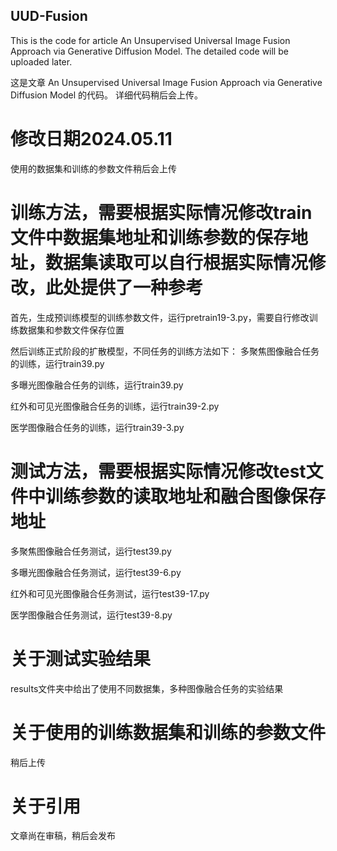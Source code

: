 ## UUD-Fusion
This is the code for article An Unsupervised Universal Image Fusion Approach via Generative Diffusion
Model. The detailed code will be uploaded later.

这是文章 An Unsupervised Universal Image Fusion Approach via Generative Diffusion
Model 的代码。 详细代码稍后会上传。

# 修改日期2024.05.11
使用的数据集和训练的参数文件稍后会上传

# 训练方法，需要根据实际情况修改train文件中数据集地址和训练参数的保存地址，数据集读取可以自行根据实际情况修改，此处提供了一种参考
首先，生成预训练模型的训练参数文件，运行pretrain19-3.py，需要自行修改训练数据集和参数文件保存位置

然后训练正式阶段的扩散模型，不同任务的训练方法如下：
多聚焦图像融合任务的训练，运行train39.py

多曝光图像融合任务的训练，运行train39.py

红外和可见光图像融合任务的训练，运行train39-2.py

医学图像融合任务的训练，运行train39-3.py

# 测试方法，需要根据实际情况修改test文件中训练参数的读取地址和融合图像保存地址
多聚焦图像融合任务测试，运行test39.py

多曝光图像融合任务测试，运行test39-6.py

红外和可见光图像融合任务测试，运行test39-17.py

医学图像融合任务测试，运行test39-8.py

# 关于测试实验结果
results文件夹中给出了使用不同数据集，多种图像融合任务的实验结果

# 关于使用的训练数据集和训练的参数文件
稍后上传

# 关于引用
文章尚在审稿，稍后会发布
